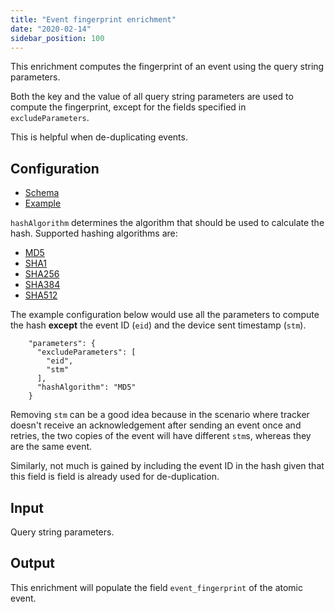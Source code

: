 ```yaml
---
title: "Event fingerprint enrichment"
date: "2020-02-14"
sidebar_position: 100
---
```


This enrichment computes the fingerprint of an event using the query string parameters.

Both the key and the value of all query string parameters are used to compute the fingerprint, except for the fields specified in `excludeParameters`.

This is helpful when de-duplicating events.

## Configuration

- [Schema](https://github.com/snowplow/iglu-central/blob/master/schemas/com.snowplowanalytics.snowplow/event_fingerprint_config/jsonschema/1-0-1)
- [Example](https://github.com/snowplow/enrich/blob/master/config/enrichments/event_fingerprint_enrichment.json)

`hashAlgorithm` determines the algorithm that should be used to calculate the hash. Supported hashing algorithms are:

- [MD5](https://en.wikipedia.org/wiki/MD5)
- [SHA1](https://en.wikipedia.org/wiki/SHA-1)
- [SHA256](https://en.wikipedia.org/wiki/SHA-2)
- [SHA384](https://en.wikipedia.org/wiki/SHA-2)
- [SHA512](https://en.wikipedia.org/wiki/SHA-2)

The example configuration below would use all the parameters to compute the hash **except** the event ID (`eid`) and the device sent timestamp (`stm`).

```
    "parameters": {
      "excludeParameters": [
        "eid",
        "stm"
      ],
      "hashAlgorithm": "MD5"
    }
```

Removing `stm` can be a good idea because in the scenario where tracker doesn't receive an acknowledgement after sending an event once and retries, the two copies of the event will have different `stm`s, whereas they are the same event.

Similarly, not much is gained by including the event ID in the hash given that this field is field is already used for de-duplication.

## Input

Query string parameters.

## Output

This enrichment will populate the field `event_fingerprint` of the atomic event.
